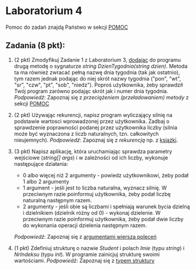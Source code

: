 # Laboratorium 4

Pomoc do zadań znajdą Państwo w sekcji [POMOC](https://github.com/MichalKrogulecki/WSB/tree/master/Programowanie%20komputer%C3%B3w/Pomoc)

## Zadania (8 pkt):

1. (2 pkt) Zmodyfikuj Zadanie 1 z Laboratorium 3, <u>dodając</u> do programu drugą metodę o sygnaturze *string DzienTygodnia(string dzien)*. Metoda ta ma również zwracać pełną nazwę dnia tygodnia (tak jak ostatnio), tym razem jednak podając do niej skrót nazwy tygodnia ("pon", "wt", "sr", "czw", "pt", "sob", "niedz"). Poproś użytkownika, żeby sprawdził Twój program zarówno podając skrót jak i numer dnia tygodnia. *Podpowiedź*: Zapoznaj się z *przeciążeniem (przeładowaniem) metody* z sekcji [POMOC](https://github.com/MichalKrogulecki/WSB/tree/master/Programowanie%20komputer%C3%B3w/Pomoc)

2. (2 pkt) Używając rekurencji, napisz program wyliczający silnię na podstawie wartosci wprowadzonej przez użytkownika.  Zadbaj o sprawdzenie poprawności podanej przez użytkownika liczby (silnia może być wyznaczona z liczb naturalnych, tzn. całkowitych nieujemnych). *Podpowiedź*: Zapoznaj się z *rekurencją* np. z [książki](http://c-sharp.ue.katowice.pl/ksiazka/c_sharp_wer2_0.pdf).

3. (3 pkt) Napisz aplikację, która uruchamiając sprawdza parametry wejściowe (*string[] args*) i w zależności od ich liczby, wykonuje następujące działania:

   * 0 albo więcej niż 2 argumenty - powiedz użytkownikowi, żeby podał 1 albo 2 argumenty
   * 1 argument - jeśli jest to liczba naturalna, wyznacz silnię. W przeciwnym razie poinformuj użytkownika, żeby podał liczbę naturalną następnym razem.
   * 2 argumenty - jeśli obie są liczbami i spełniają warunek bycia dzielną i dzielnikiem (dzielnik różny od 0) - wykonaj dzielenie. W przeciwnym razie poinformuj użytkownika, żeby podał dwie liczby do wykonania operacji dzielenia następnym razem.

    *Podpowiedź*: Zapoznaj się z [argumentami wiersza poleceń](https://docs.microsoft.com/pl-pl/dotnet/csharp/programming-guide/main-and-command-args/command-line-arguments)

4. (1 pkt) Zdefiniuj strukturę o nazwie *Student* i polach *Imie* (typu *string*) i *NrIndeksu* (typu *int*). W programie zainicjuj strukturę swoimi wartościami.  *Podpowiedź*: Zapoznaj się z [typem struktury](https://docs.microsoft.com/pl-pl/dotnet/csharp/language-reference/builtin-types/struct)


